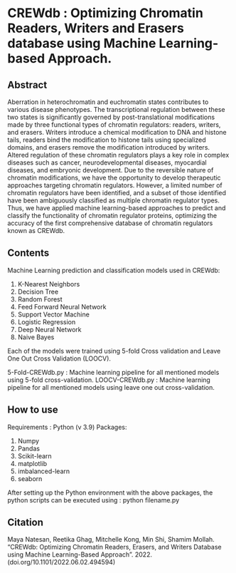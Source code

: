 # CREWdb : Optimizing Chromatin Readers, Writers and Erasers database using Machine Learning-based Approach.

## Abstract
Aberration in heterochromatin and euchromatin states contributes to various disease phenotypes. The transcriptional regulation between these two states is significantly governed by post-translational modifications made by three functional types of chromatin regulators: readers, writers, and erasers. Writers introduce a chemical modification to DNA and histone tails, readers bind the modification to histone tails using specialized domains, and erasers remove the modification introduced by writers. Altered regulation of these chromatin regulators plays a key role in complex diseases such as cancer, neurodevelopmental diseases, myocardial diseases, and embryonic development. Due to the reversible nature of chromatin modifications, we have the opportunity to develop therapeutic approaches targeting chromatin regulators. However, a limited number of chromatin regulators have been identified, and a subset of those identified have been ambiguously classified as multiple chromatin regulator types. Thus, we have applied machine learning-based approaches to predict and classify the functionality of chromatin regulator proteins, optimizing the accuracy of the first comprehensive database of chromatin regulators known as CREWdb.

## Contents
Machine Learning prediction and classification models used in CREWdb:
  1. K-Nearest Neighbors
  2. Decision Tree
  3. Random Forest
  4. Feed Forward Neural Network
  5. Support Vector Machine
  6. Logistic Regression
  7. Deep Neural Network
  8. Naive Bayes
  
Each of the models were trained using 5-fold Cross validation and Leave One Out Cross Validation (LOOCV). 

5-Fold-CREWdb.py : Machine learning pipeline for all mentioned models using 5-fold cross-validation.
LOOCV-CREWdb.py : Machine learning pipeline for all mentioned models using leave one out cross-validation.

## How to use
Requirements : 
  Python (v 3.9)
Packages:
  1. Numpy
  2. Pandas
  3. Scikit-learn
  4. matplotlib
  5. imbalanced-learn
  6. seaborn
  
 After setting up the Python environment with the above packages, the python scripts can be executed using : python filename.py
 
## Citation
Maya Natesan, Reetika Ghag, Mitchelle Kong, Min Shi, Shamim Mollah. “CREWdb: Optimizing Chromatin Readers, Erasers, and Writers Database using Machine Learning-Based Approach”. 2022. (doi.org/10.1101/2022.06.02.494594)
